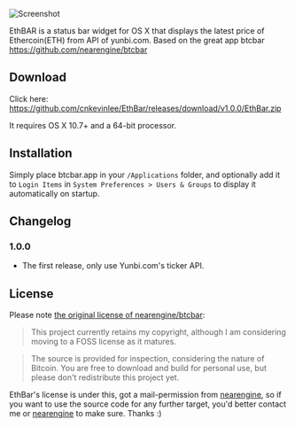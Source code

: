 
![Screenshot](https://raw.github.com/cnkevinlee/ethbar/master/Resources/github-cover.png)

EthBAR is a status bar widget for OS X that displays the latest price of Ethercoin(ETH) from API of yunbi.com. Based on the great app btcbar https://github.com/nearengine/btcbar


## Download

Click here: https://github.com/cnkevinlee/EthBar/releases/download/v1.0.0/EthBar.zip

It requires OS X 10.7+ and a 64-bit processor.

## Installation

Simply place btcbar.app in your `/Applications` folder, and optionally add it to `Login Items` in `System Preferences > Users & Groups` to display it automatically on startup.

## Changelog

### 1.0.0

* The first release, only use Yunbi.com's ticker API.

## License

Please note [the original license of nearengine/btcbar](https://github.com/nearengine/btcbar#license):

> This project currently retains my copyright, although I am considering moving to a FOSS license as it matures.

> The source is provided for inspection, considering the nature of Bitcoin. You are free to download and build for personal use, but please don't redistribute this project yet.

EthBar's license is under this, got a mail-permission from [nearengine](https://github.com/nearengine), so if you want to use the source code for any further target, you'd better contact me or [nearengine](https://github.com/nearengine) to make sure. Thanks :)


